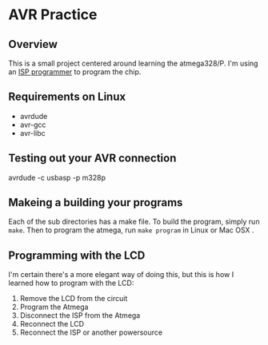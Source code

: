 # AVR Practice

## Overview

This is a small project centered around learning the atmega328/P. I'm using an [ISP programmer](https://www.amazon.com/gp/product/B00TKVVWFC/ref=oh_aui_detailpage_o01_s00?ie=UTF8&psc=1) to program the chip.

## Requirements on Linux

* avrdude
* avr-gcc
* avr-libc

## Testing out your AVR connection

avrdude -c usbasp -p m328p

## Makeing a building your programs

Each of the sub directories has a make file. To build the program, simply run `make`. Then to program the atmega, run `make program` in Linux or Mac OSX . 

## Programming with the LCD 

I'm certain there's a more elegant way of doing this, but this is how I learned how to program with the LCD:

1. Remove the LCD from the circuit
2. Program the Atmega
3. Disconnect the ISP from the Atmega
4. Reconnect the LCD
5. Reconnect the ISP or another powersource


